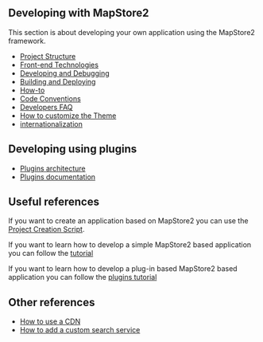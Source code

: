 ## Developing with MapStore2

This section is about developing your own application using the MapStore2 framework.

 * [Project Structure](project-structure)
 * [Front-end Technologies](reactjs-and-redux-introduction)
 * [Developing and Debugging](developing)
 * [Building and Deploying](building-and-deploying)
 * [How-to](dev-how-to)
 * [Code Conventions](code-conventions)
 * [Developers FAQ](dev-faq)
 * [How to customize the Theme](customize-theme)
 * [internationalization](internationalization)

## Developing using plugins

 * [Plugins architecture](plugins-architecture)
 * [Plugins documentation](plugins-documentation)

## Useful references

If you want to create an application based on MapStore2 you can use the [Project Creation Script](project-creation-script).

If you want to learn how to develop a simple MapStore2 based application you can follow the [tutorial](application-tutorial)

If you want to learn how to develop a plug-in based MapStore2 based application you can follow the [plugins tutorial](plugins-architecture#building-an-application-using-plugins)

## Other references

* [How to use a CDN](how-to-use-a-cdn)
* [How to add a custom search service](custom-search-service.md)
